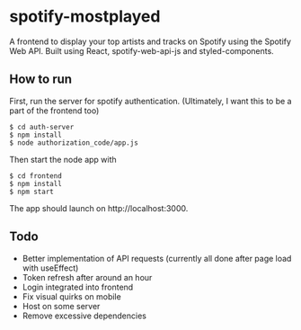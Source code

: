 # spotify-mostplayed
A frontend to display your top artists and tracks on Spotify using the Spotify Web API. Built using React, spotify-web-api-js and styled-components.

## How to run
First, run the server for spotify authentication. (Ultimately, I want this to be a part of the frontend too)
    
    $ cd auth-server
    $ npm install
    $ node authorization_code/app.js

Then start the node app with

    $ cd frontend
    $ npm install
    $ npm start

The app should launch on http://localhost:3000.

## Todo
- Better implementation of API requests (currently all done after page load with useEffect)
- Token refresh after around an hour
- Login integrated into frontend
- Fix visual quirks on mobile
- Host on some server
- Remove excessive dependencies
